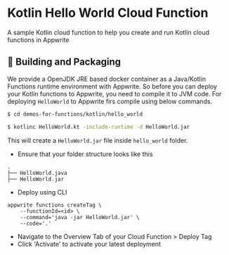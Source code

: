 # Kotlin Hello World Cloud Function
A sample Kotlin cloud function to help you create and run Kotlin cloud functions in Appwrite


## 🚀 Building and Packaging

We provide a OpenJDK JRE based docker container as a Java/Kotlin Functions runtime environment with Appwrite. So before you can deploy your Kotlin functions to Appwrite, you need to compile it to JVM code. For deploying `HelloWorld` to Appwrite firs compile using below commands.

```bash
$ cd demos-for-functions/kotlin/hello_world

$ kotlinc HelloWorld.kt -include-runtime -d HelloWorld.jar

```
This will create a `HelloWorld.jar` file inside `hello_world` folder.

* Ensure that your folder structure looks like this 
```
.
├── HelloWorld.java
├── HelloWorld.jar
```

* Deploy using CLI
```
appwrite functions createTag \
    --functionId=<id> \
    --command='java -jar HelloWorld.jar' \
    --code='.'
```

* Navigate to the Overview Tab of your Cloud Function > Deploy Tag
* Click 'Activate' to activate your latest deployment
